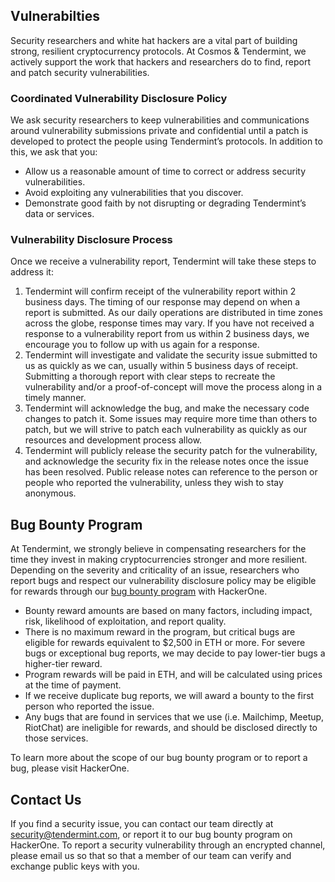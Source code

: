 ## Vulnerabilties

Security researchers and white hat hackers are a vital part of building strong, resilient cryptocurrency protocols.  At Cosmos & Tendermint, we actively support the work that hackers and researchers do to find, report and patch security vulnerabilities. 

### Coordinated Vulnerability Disclosure Policy 

We ask security researchers to keep vulnerabilities and communications around vulnerability submissions private and confidential until a patch is developed to protect the people using Tendermint’s protocols. In addition to this, we ask that you:

* Allow us a reasonable amount of time to correct or address security vulnerabilities.
* Avoid exploiting any vulnerabilities that you discover. 
* Demonstrate good faith by not disrupting or degrading Tendermint’s data or services.

### Vulnerability Disclosure Process

Once we receive a vulnerability report, Tendermint will take these steps to address it: 

1. Tendermint will confirm receipt of the vulnerability report within 2 business days. The timing of our response may depend on when a report is submitted. As our daily operations are distributed in time zones across the globe, response times may vary. If you have not received a response to a vulnerability report from us within 2 business days, we encourage you to follow up with us again for a response.
2. Tendermint will investigate and validate the security issue submitted to us as quickly as we can, usually within 5 business days of receipt. Submitting a thorough report with clear steps to recreate the vulnerability and/or a proof-of-concept will move the process along in a timely manner. 
3. Tendermint will acknowledge the bug, and make the necessary code changes to patch it. Some issues may require more time than others to patch, but we will strive to patch each vulnerability as quickly as our resources and development process allow.
4. Tendermint will publicly release the security patch for the vulnerability, and acknowledge the security fix in the release notes once the issue has been resolved. Public release notes can reference to the person or people who reported the vulnerability, unless they wish to stay anonymous. 

## Bug Bounty Program

At Tendermint, we strongly believe in compensating researchers for the time they invest in making cryptocurrencies stronger and more resilient. Depending on the severity and criticality of an issue, researchers who report bugs and respect our vulnerability disclosure policy may be eligible for rewards through our [bug bounty program](https://blog.cosmos.network/bug-bounty-program-for-tendermint-cosmos-833c67693586) with HackerOne.

* Bounty reward amounts are based on many factors, including impact, risk, likelihood of exploitation, and report quality. 
* There is no maximum reward in the program, but critical bugs are eligible for rewards equivalent to $2,500 in ETH or more. For severe bugs or exceptional bug reports, we may decide to pay lower-tier bugs a higher-tier reward.
* Program rewards will be paid in ETH, and will be calculated using prices at the time of payment.
* If we receive duplicate bug reports, we will award a bounty to the first person who reported the issue.
* Any bugs that are found in services that we use (i.e. Mailchimp, Meetup, RiotChat) are ineligible for rewards, and should be disclosed directly to those services.

To learn more about the scope of our bug bounty program or to report a bug, please visit HackerOne.

## Contact Us

If you find a security issue, you can contact our team directly at [security@tendermint.com](mailto:security@tendermint.com), or report it to our bug bounty program on HackerOne. 
To report a security vulnerability through an encrypted channel, please email us so that so that a member of our team can verify and exchange public keys with you.
